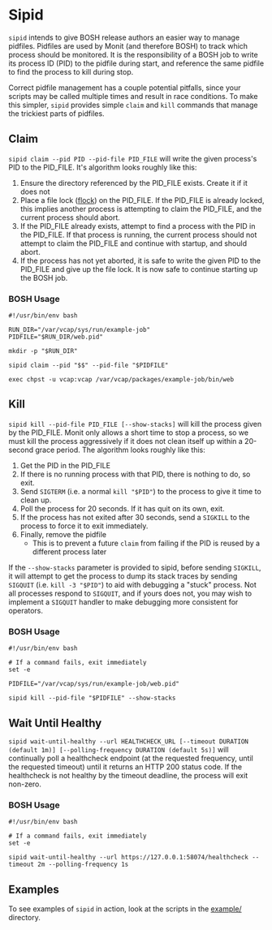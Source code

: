 # Sipid

`sipid` intends to give BOSH release authors an easier way to manage pidfiles. Pidfiles are used by Monit (and therefore
BOSH) to track which process should be monitored. It is the responsibility of a BOSH job to write its process ID (PID)
to the pidfile during start, and reference the same pidfile to find the process to kill during stop.

Correct pidfile management has a couple potential pitfalls, since your scripts may be called multiple times and result
in race conditions. To make this simpler, `sipid` provides simple `claim` and `kill` commands that manage the trickiest
parts of pidfiles.

## Claim

`sipid claim --pid PID --pid-file PID_FILE` will write the given process's PID to the PID_FILE. It's algorithm looks
roughly like this:

1. Ensure the directory referenced by the PID_FILE exists. Create it if it does not
1. Place a file lock ([flock](http://man7.org/linux/man-pages/man2/flock.2.html)) on the PID_FILE. If the PID_FILE is
   already locked, this implies another process is attempting to claim the PID_FILE, and the current process should
   abort.
1. If the PID_FILE already exists, attempt to find a process with the PID in the PID_FILE. If that process is running,
   the current process should not attempt to claim the PID_FILE and continue with startup, and should abort.
1. If the process has not yet aborted, it is safe to write the given PID to the PID_FILE and give up the file lock.
   It is now safe to continue starting up the BOSH job.

### BOSH Usage

```
#!/usr/bin/env bash

RUN_DIR="/var/vcap/sys/run/example-job"
PIDFILE="$RUN_DIR/web.pid"

mkdir -p "$RUN_DIR"

sipid claim --pid "$$" --pid-file "$PIDFILE"

exec chpst -u vcap:vcap /var/vcap/packages/example-job/bin/web
```

## Kill

`sipid kill --pid-file PID_FILE [--show-stacks]` will kill the process given by the PID_FILE. Monit only allows a short
time to stop a process, so we must kill the process aggressively if it does not clean itself up within a 20-second
grace period. The algorithm looks roughly like this:

1. Get the PID in the PID_FILE
1. If there is no running process with that PID, there is nothing to do, so exit.
1. Send `SIGTERM` (i.e. a normal `kill "$PID"`) to the process to give it time to clean up.
1. Poll the process for 20 seconds. If it has quit on its own, exit.
1. If the process has not exited after 30 seconds, send a `SIGKILL` to the process to force it to exit immediately.
1. Finally, remove the pidfile
   - This is to prevent a future `claim` from failing if the PID is reused by a different process later

If the `--show-stacks` parameter is provided to sipid, before sending `SIGKILL`, it will attempt to get the process to
dump its stack traces by sending `SIGQUIT` (i.e. `kill -3 "$PID"`) to aid with debugging a "stuck" process. Not all
processes respond to `SIGQUIT`, and if yours does not, you may wish to implement a `SIGQUIT` handler to make debugging
more consistent for operators.

### BOSH Usage

```
#!/usr/bin/env bash

# If a command fails, exit immediately
set -e

PIDFILE="/var/vcap/sys/run/example-job/web.pid"

sipid kill --pid-file "$PIDFILE" --show-stacks
```

## Wait Until Healthy

`sipid wait-until-healthy --url HEALTHCHECK_URL [--timeout DURATION (default 1m)] [--polling-frequency DURATION (default 5s)]`
will continually poll a healthcheck endpoint (at the requested frequency, until the requested timeout) until it returns
an HTTP 200 status code. If the healthcheck is not healthy by the timeout deadline, the process will exit non-zero.

### BOSH Usage

```
#!/usr/bin/env bash

# If a command fails, exit immediately
set -e

sipid wait-until-healthy --url https://127.0.0.1:58074/healthcheck --timeout 2m --polling-frequency 1s
```

## Examples

To see examples of `sipid` in action, look at the scripts in the [example/](example/) directory.